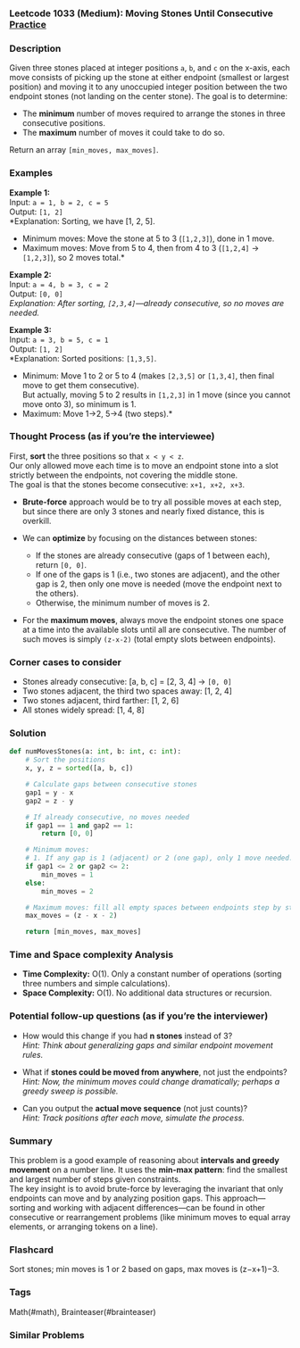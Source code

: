 ### Leetcode 1033 (Medium): Moving Stones Until Consecutive [Practice](https://leetcode.com/problems/moving-stones-until-consecutive)

### Description  
Given three stones placed at integer positions `a`, `b`, and `c` on the x-axis, each move consists of picking up the stone at either endpoint (smallest or largest position) and moving it to any unoccupied integer position between the two endpoint stones (not landing on the center stone). The goal is to determine:
- The **minimum** number of moves required to arrange the stones in three consecutive positions.
- The **maximum** number of moves it could take to do so.

Return an array `[min_moves, max_moves]`.

### Examples  

**Example 1:**  
Input: `a = 1, b = 2, c = 5`  
Output: `[1, 2]`  
*Explanation: Sorting, we have [1, 2, 5].  
- Minimum moves: Move the stone at 5 to 3 (`[1,2,3]`), done in 1 move.  
- Maximum moves: Move from 5 to 4, then from 4 to 3 (`[1,2,4]` → `[1,2,3]`), so 2 moves total.*

**Example 2:**  
Input: `a = 4, b = 3, c = 2`  
Output: `[0, 0]`  
*Explanation: After sorting, `[2,3,4]`—already consecutive, so no moves are needed.*

**Example 3:**  
Input: `a = 3, b = 5, c = 1`  
Output: `[1, 2]`  
*Explanation: Sorted positions: `[1,3,5]`.  
- Minimum: Move 1 to 2 or 5 to 4 (makes `[2,3,5]` or `[1,3,4]`, then final move to get them consecutive).  
But actually, moving 5 to 2 results in `[1,2,3]` in 1 move (since you cannot move onto 3), so minimum is 1.  
- Maximum: Move 1→2, 5→4 (two steps).*

### Thought Process (as if you’re the interviewee)  
First, **sort** the three positions so that `x < y < z`.  
Our only allowed move each time is to move an endpoint stone into a slot strictly between the endpoints, not covering the middle stone.  
The goal is that the stones become consecutive: `x+1, x+2, x+3`.

- **Brute-force** approach would be to try all possible moves at each step, but since there are only 3 stones and nearly fixed distance, this is overkill.
- We can **optimize** by focusing on the distances between stones:
    - If the stones are already consecutive (gaps of 1 between each), return `[0, 0]`.
    - If one of the gaps is 1 (i.e., two stones are adjacent), and the other gap is 2, then only one move is needed (move the endpoint next to the others).
    - Otherwise, the minimum number of moves is 2.

- For the **maximum moves**, always move the endpoint stones one space at a time into the available slots until all are consecutive. The number of such moves is simply `(z-x-2)` (total empty slots between endpoints).

### Corner cases to consider  
- Stones already consecutive: [a, b, c] = [2, 3, 4] → `[0, 0]`
- Two stones adjacent, the third two spaces away: [1, 2, 4]
- Two stones adjacent, third farther: [1, 2, 6]
- All stones widely spread: [1, 4, 8]

### Solution

```python
def numMovesStones(a: int, b: int, c: int):
    # Sort the positions
    x, y, z = sorted([a, b, c])

    # Calculate gaps between consecutive stones
    gap1 = y - x
    gap2 = z - y

    # If already consecutive, no moves needed
    if gap1 == 1 and gap2 == 1:
        return [0, 0]

    # Minimum moves:
    # 1. If any gap is 1 (adjacent) or 2 (one gap), only 1 move needed.
    if gap1 <= 2 or gap2 <= 2:
        min_moves = 1
    else:
        min_moves = 2

    # Maximum moves: fill all empty spaces between endpoints step by step
    max_moves = (z - x - 2)

    return [min_moves, max_moves]
```

### Time and Space complexity Analysis  

- **Time Complexity:** O(1). Only a constant number of operations (sorting three numbers and simple calculations).
- **Space Complexity:** O(1). No additional data structures or recursion.

### Potential follow-up questions (as if you’re the interviewer)  

- How would this change if you had **n stones** instead of 3?  
  *Hint: Think about generalizing gaps and similar endpoint movement rules.*

- What if **stones could be moved from anywhere**, not just the endpoints?  
  *Hint: Now, the minimum moves could change dramatically; perhaps a greedy sweep is possible.*

- Can you output the **actual move sequence** (not just counts)?  
  *Hint: Track positions after each move, simulate the process.*

### Summary
This problem is a good example of reasoning about **intervals and greedy movement** on a number line. It uses the **min-max pattern**: find the smallest and largest number of steps given constraints.  
The key insight is to avoid brute-force by leveraging the invariant that only endpoints can move and by analyzing position gaps. This approach—sorting and working with adjacent differences—can be found in other consecutive or rearrangement problems (like minimum moves to equal array elements, or arranging tokens on a line).


### Flashcard
Sort stones; min moves is 1 or 2 based on gaps, max moves is (z−x+1)−3.

### Tags
Math(#math), Brainteaser(#brainteaser)

### Similar Problems
